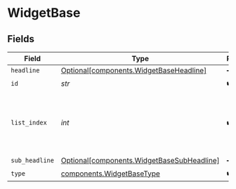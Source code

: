 # WidgetBase


## Fields

| Field                                                                                      | Type                                                                                       | Required                                                                                   | Description                                                                                |
| ------------------------------------------------------------------------------------------ | ------------------------------------------------------------------------------------------ | ------------------------------------------------------------------------------------------ | ------------------------------------------------------------------------------------------ |
| `headline`                                                                                 | [Optional[components.WidgetBaseHeadline]](../../models/shared/widgetbaseheadline.md)       | :heavy_minus_sign:                                                                         | N/A                                                                                        |
| `id`                                                                                       | *str*                                                                                      | :heavy_check_mark:                                                                         | N/A                                                                                        |
| `list_index`                                                                               | *int*                                                                                      | :heavy_check_mark:                                                                         | Index of the widget in the list, used for ordering (left or right)                         |
| `sub_headline`                                                                             | [Optional[components.WidgetBaseSubHeadline]](../../models/shared/widgetbasesubheadline.md) | :heavy_minus_sign:                                                                         | N/A                                                                                        |
| `type`                                                                                     | [components.WidgetBaseType](../../models/shared/widgetbasetype.md)                         | :heavy_check_mark:                                                                         | N/A                                                                                        |